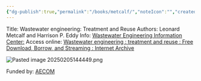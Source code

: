 ```yaml
---
{"dg-publish":true,"permalink":"/books/metcalf/","noteIcon":"","created":"2025-02-05T14:44:14.666-06:00"}
---
```


Title: Wastewater engineering: Treatment and Reuse
Authors: Leonard Metcalf and Harrison P. Eddy
Info: [Wastewater Engineering Information Center:](https://highered.mheducation.com/sites/0073401188/information_center_view0/)
Access online: [Wastewater engineering : treatment and reuse : Free Download, Borrow, and Streaming : Internet Archive](https://archive.org/details/wastewaterengine0000unse)


![Pasted image 20250205144449.png](/img/user/Pasted%20image%2020250205144449.png)

Funded by: [AECOM](https://aecom.com/)
